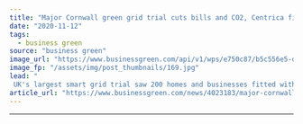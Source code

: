 ```yaml
---
title: "Major Cornwall green grid trial cuts bills and CO2, Centrica finds"
date: "2020-11-12"
tags: 
  - business green
source: "business green"
image_url: "https://www.businessgreen.com/api/v1/wps/e750c87/b5c556e5-d35c-407e-8e77-2d888ae553f2/2/Cornwall-local-energy-grid-wind-farm-185x114.jpg"
image_fp: "/assets/img/post_thumbnails/169.jpg"
lead: "
 UK's largest smart grid trial saw 200 homes and businesses fitted with solar panels and batteries trade electricity to offer local grid flexibility ..."
article_url: "https://www.businessgreen.com/news/4023183/major-cornwall-green-grid-trial-cuts-bills-co2-centrica"
---
```


---
